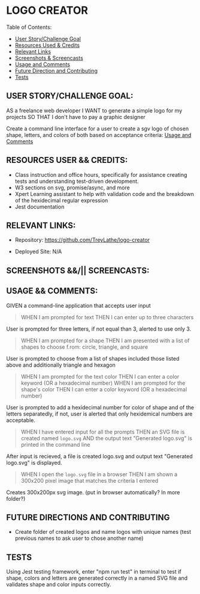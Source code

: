 # LOGO CREATOR
Table of Contents:
- [User Story/Challenge Goal](#user-storychallenge-goal)
- [Resources Used & Credits](#resources-user--credits)
- [Relevant Links](#relevant-links)
- [Screenshots & Screencasts](#screenshots--screencasts)
- [Usage and Comments](#usage--comments)
- [Future Direction and Contributing](#future-directions-and-contributing)
- [Tests](#tests)

## USER STORY/CHALLENGE GOAL:
 AS a freelance web developer
I WANT to generate a simple logo for my projects
SO THAT I don't have to pay a graphic designer

Create a command line interface for a user to create a sgv logo of chosen shape, letters, and colors of both based on acceptance criteria: [Usage and Comments](#usage--comments)

## RESOURCES USER && CREDITS:
- Class instruction and office hours, specifically for assistance creating tests and understanding test-driven development.
- W3 sections on svg, promise/async, and more
- Xpert Learning assistant to help with validation code and the breakdown of the hexidecimal regular expression
- Jest documentation


## RELEVANT LINKS:
- Repository: https://github.com/TreyLathe/logo-creator

- Deployed Site: N/A

## SCREENSHOTS &&/|| SCREENCASTS:


## USAGE && COMMENTS:

GIVEN a command-line application that accepts user input

> WHEN I am prompted for text
THEN I can enter up to three characters

User is prompted for three letters, if not equal than 3, alerted to use only 3. 

>WHEN I am prompted for a shape
THEN I am presented with a list of shapes to choose f.rom: circle, triangle, and square

User is prompted to choose from a list of shapes included those listed above and additionally triangle and hexagon

> WHEN I am prompted for the text color
THEN I can enter a color keyword (OR a hexadecimal number)
> WHEN I am prompted for the shape's color
THEN I can enter a color keyword (OR a hexadecimal number)

User is prompted to add a hexidecimal number for color of shape and of the letters separatedly, if not, user is alerted that only hexidemical numbers are acceptable.  


>WHEN I have entered input for all the prompts
THEN an SVG file is created named `logo.svg`
AND the output text "Generated logo.svg" is printed in the command line

After input is recieved, a file is created logo.svg and output text "Generated logo.svg" is displayed. 

>WHEN I open the `logo.svg` file in a browser
THEN I am shown a 300x200 pixel image that matches the criteria I entered

Creates 300x200px svg image. (put in browser automatically? In more folder?)

## FUTURE DIRECTIONS AND CONTRIBUTING

- Create folder of created logos and name logos with unique names (test previous names to ask user to chose another name)

## TESTS

Using Jest testing framework, enter "npm run test" in terminal to test if shape, colors and letters are generated correctly in a named SVG file and validates shape and color inputs correctly. 